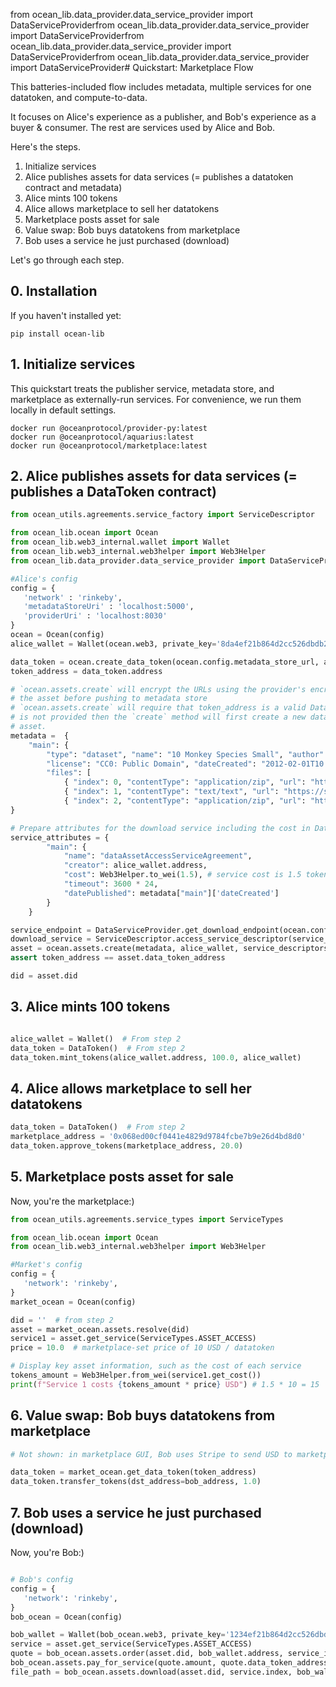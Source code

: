 from ocean_lib.data_provider.data_service_provider import DataServiceProviderfrom ocean_lib.data_provider.data_service_provider import DataServiceProviderfrom ocean_lib.data_provider.data_service_provider import DataServiceProviderfrom ocean_lib.data_provider.data_service_provider import DataServiceProvider# Quickstart: Marketplace Flow

This batteries-included flow includes metadata, multiple services for one datatoken, and compute-to-data.

It focuses on Alice's experience as a publisher, and Bob's experience as a buyer & consumer. The rest are services used by Alice and Bob.

Here's the steps.
1. Initialize services
1. Alice publishes assets for data services (= publishes a datatoken contract and metadata)
1. Alice mints 100 tokens
1. Alice allows marketplace to sell her datatokens
1. Marketplace posts asset for sale
1. Value swap: Bob buys datatokens from marketplace
1. Bob uses a service he just purchased (download)

Let's go through each step.

## 0. Installation

If you haven't installed yet:
```console
pip install ocean-lib
```

## 1. Initialize services

This quickstart treats the publisher service, metadata store, and marketplace as 
externally-run services. For convenience, we run them locally in default settings.

```
docker run @oceanprotocol/provider-py:latest
docker run @oceanprotocol/aquarius:latest
docker run @oceanprotocol/marketplace:latest
```

## 2. Alice publishes assets for data services (= publishes a DataToken contract)

```python
from ocean_utils.agreements.service_factory import ServiceDescriptor

from ocean_lib.ocean import Ocean
from ocean_lib.web3_internal.wallet import Wallet
from ocean_lib.web3_internal.web3helper import Web3Helper
from ocean_lib.data_provider.data_service_provider import DataServiceProvider

#Alice's config
config = {
   'network' : 'rinkeby',
   'metadataStoreUri' : 'localhost:5000',
   'providerUri' : 'localhost:8030'
}
ocean = Ocean(config)
alice_wallet = Wallet(ocean.web3, private_key='8da4ef21b864d2cc526dbdb2a120bd2874c36c9d0a1fb7f8c63d7f7a8b41de8f')

data_token = ocean.create_data_token(ocean.config.metadata_store_url, alice_wallet)
token_address = data_token.address

# `ocean.assets.create` will encrypt the URLs using the provider's encrypt service endpoint and update 
# the asset before pushing to metadata store
# `ocean.assets.create` will require that token_address is a valid DataToken contract address, unless token_address
# is not provided then the `create` method will first create a new data token and use it in the new
# asset.
metadata =  {
    "main": {
        "type": "dataset", "name": "10 Monkey Species Small", "author": "Mario", 
        "license": "CC0: Public Domain", "dateCreated": "2012-02-01T10:55:11Z", 
        "files": [
            { "index": 0, "contentType": "application/zip", "url": "https://s3.amazonaws.com/datacommons-seeding-us-east/10_Monkey_Species_Small/assets/training.zip"},
            { "index": 1, "contentType": "text/text", "url": "https://s3.amazonaws.com/datacommons-seeding-us-east/10_Monkey_Species_Small/assets/monkey_labels.txt"},
            { "index": 2, "contentType": "application/zip", "url": "https://s3.amazonaws.com/datacommons-seeding-us-east/10_Monkey_Species_Small/assets/validation.zip"}]}
}

# Prepare attributes for the download service including the cost in DataTokens
service_attributes = {
        "main": {
            "name": "dataAssetAccessServiceAgreement",
            "creator": alice_wallet.address,
            "cost": Web3Helper.to_wei(1.5), # service cost is 1.5 tokens, must be converted to 
            "timeout": 3600 * 24,
            "datePublished": metadata["main"]['dateCreated']
        }
    }

service_endpoint = DataServiceProvider.get_download_endpoint(ocean.config)
download_service = ServiceDescriptor.access_service_descriptor(service_attributes, service_endpoint)
asset = ocean.assets.create(metadata, alice_wallet, service_descriptors=[download_service], data_token_address=token_address)
assert token_address == asset.data_token_address

did = asset.did
```

## 3. Alice mints 100 tokens

```python

alice_wallet = Wallet()  # From step 2
data_token = DataToken()  # From step 2
data_token.mint_tokens(alice_wallet.address, 100.0, alice_wallet)
```

## 4. Alice allows marketplace to sell her datatokens

```python
data_token = DataToken()  # From step 2
marketplace_address = '0x068ed00cf0441e4829d9784fcbe7b9e26d4bd8d0'
data_token.approve_tokens(marketplace_address, 20.0)
```

## 5. Marketplace posts asset for sale
Now, you're the marketplace:)

```python
from ocean_utils.agreements.service_types import ServiceTypes

from ocean_lib.ocean import Ocean
from ocean_lib.web3_internal.web3helper import Web3Helper

#Market's config
config = {
   'network': 'rinkeby',
}
market_ocean = Ocean(config)

did = ''  # from step 2
asset = market_ocean.assets.resolve(did)
service1 = asset.get_service(ServiceTypes.ASSET_ACCESS)
price = 10.0  # marketplace-set price of 10 USD / datatoken

# Display key asset information, such as the cost of each service
tokens_amount = Web3Helper.from_wei(service1.get_cost())
print(f"Service 1 costs {tokens_amount * price} USD") # 1.5 * 10 = 15
```

## 6. Value swap: Bob buys datatokens from marketplace

```python
# Not shown: in marketplace GUI, Bob uses Stripe to send USD to marketplace (or other methods / currencies).

data_token = market_ocean.get_data_token(token_address)
data_token.transfer_tokens(dst_address=bob_address, 1.0)
```
   
## 7. Bob uses a service he just purchased (download)
Now, you're Bob:)

```python

# Bob's config
config = {
   'network': 'rinkeby',
}
bob_ocean = Ocean(config)

bob_wallet = Wallet(bob_ocean.web3, private_key='1234ef21b864d2cc526dbdb2a120bd2874c36c9d0a1fb7f8c63d7f7a8b41de8o')
service = asset.get_service(ServiceTypes.ASSET_ACCESS)
quote = bob_ocean.assets.order(asset.did, bob_wallet.address, service_index=service.index)
bob_ocean.assets.pay_for_service(quote.amount, quote.data_token_address, quote.receiver_address, bob_wallet)
file_path = bob_ocean.assets.download(asset.did, service.index, bob_wallet, '~/my-datasets')
```
